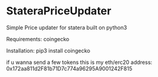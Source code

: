 # StateraPriceUpdater
Simple Price updater for statera built on python3

Requirements:
coingecko

Installation: pip3 install coingecko






if u wanna send a few tokens this is my eth/erc20 address: 0x172aa811d2F81b71D7c774a96295A9001242F815
